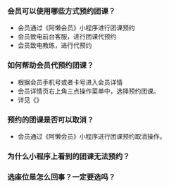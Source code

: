 ### 会员可以使用哪些方式预约团课？

- 会员通过《阿懒会员》小程序进行团课预约
- 会员致电前台客服，进行团课代预约
- 会员致电教练，进行代预约

### 如何帮助会员代预约团课？

- 根据会员手机号或者卡号进入会员详情
- 会员详情页右上角三点操作菜单中，选择预约团课。
- 详见《》

### 预约的团课是否可以取消？

- 会员通过《阿懒会员》小程序进行团课预约取消操作。


### 为什么小程序上看到的团课无法预约？


### 选座位是怎么回事？一定要选吗？





